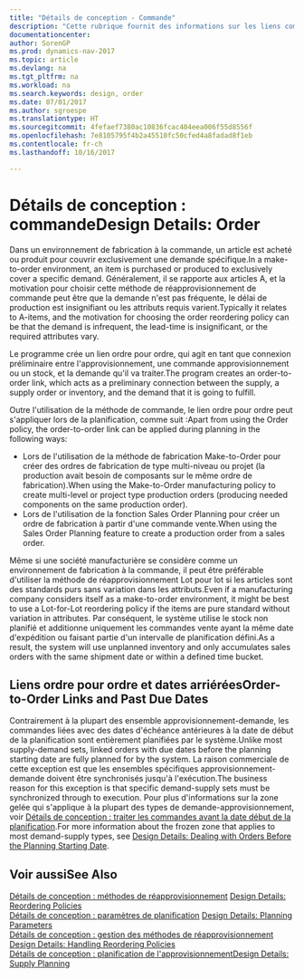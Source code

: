 ```yaml
---
title: "Détails de conception - Commande"
description: "Cette rubrique fournit des informations sur les liens commande-à-commande dans un environnement de fabrication à la commande."
documentationcenter: 
author: SorenGP
ms.prod: dynamics-nav-2017
ms.topic: article
ms.devlang: na
ms.tgt_pltfrm: na
ms.workload: na
ms.search.keywords: design, order
ms.date: 07/01/2017
ms.author: sgroespe
ms.translationtype: HT
ms.sourcegitcommit: 4fefaef7380ac10836fcac404eea006f55d8556f
ms.openlocfilehash: 7e8105795f4b2a45510fc50cfed4a8fadad8f1eb
ms.contentlocale: fr-ch
ms.lasthandoff: 10/16/2017

---
```

# <a name="design-details-order"></a><span data-ttu-id="ac083-103">Détails de conception : commande</span><span class="sxs-lookup"><span data-stu-id="ac083-103">Design Details: Order</span></span>
<span data-ttu-id="ac083-104">Dans un environnement de fabrication à la commande, un article est acheté ou produit pour couvrir exclusivement une demande spécifique.</span><span class="sxs-lookup"><span data-stu-id="ac083-104">In a make-to-order environment, an item is purchased or produced to exclusively cover a specific demand.</span></span> <span data-ttu-id="ac083-105">Généralement, il se rapporte aux articles A, et la motivation pour choisir cette méthode de réapprovisionnement de commande peut être que la demande n'est pas fréquente, le délai de production est insignifiant ou les attributs requis varient.</span><span class="sxs-lookup"><span data-stu-id="ac083-105">Typically it relates to A-items, and the motivation for choosing the order reordering policy can be that the demand is infrequent, the lead-time is insignificant, or the required attributes vary.</span></span>  
  
<span data-ttu-id="ac083-106">Le programme crée un lien ordre pour ordre, qui agit en tant que connexion préliminaire entre l'approvisionnement, une commande approvisionnement ou un stock, et la demande qu'il va traiter.</span><span class="sxs-lookup"><span data-stu-id="ac083-106">The program creates an order-to-order link, which acts as a preliminary connection between the supply, a supply order or inventory, and the demand that it is going to fulfill.</span></span>  
  
<span data-ttu-id="ac083-107">Outre l'utilisation de la méthode de commande, le lien ordre pour ordre peut s'appliquer lors de la planification, comme suit :</span><span class="sxs-lookup"><span data-stu-id="ac083-107">Apart from using the Order policy, the order-to-order link can be applied during planning in the following ways:</span></span>  
  
* <span data-ttu-id="ac083-108">Lors de l'utilisation de la méthode de fabrication Make-to-Order pour créer des ordres de fabrication de type multi-niveau ou projet (la production avait besoin de composants sur le même ordre de fabrication).</span><span class="sxs-lookup"><span data-stu-id="ac083-108">When using the Make-to-Order manufacturing policy to create multi-level or project type production orders (producing needed components on the same production order).</span></span>  
* <span data-ttu-id="ac083-109">Lors de l'utilisation de la fonction Sales Order Planning pour créer un ordre de fabrication à partir d'une commande vente.</span><span class="sxs-lookup"><span data-stu-id="ac083-109">When using the Sales Order Planning feature to create a production order from a sales order.</span></span>  
  
<span data-ttu-id="ac083-110">Même si une société manufacturière se considère comme un environnement de fabrication à la commande, il peut être préférable d'utiliser la méthode de réapprovisionnement Lot pour lot si les articles sont des standards purs sans variation dans les attributs.</span><span class="sxs-lookup"><span data-stu-id="ac083-110">Even if a manufacturing company considers itself as a make-to-order environment, it might be best to use a Lot-for-Lot reordering policy if the items are pure standard without variation in attributes.</span></span> <span data-ttu-id="ac083-111">Par conséquent, le système utilise le stock non planifié et additionne uniquement les commandes vente ayant la même date d'expédition ou faisant partie d'un intervalle de planification défini.</span><span class="sxs-lookup"><span data-stu-id="ac083-111">As a result, the system will use unplanned inventory and only accumulates sales orders with the same shipment date or within a defined time bucket.</span></span>  
  
## <a name="order-to-order-links-and-past-due-dates"></a><span data-ttu-id="ac083-112">Liens ordre pour ordre et dates arriérées</span><span class="sxs-lookup"><span data-stu-id="ac083-112">Order-to-Order Links and Past Due Dates</span></span>  
<span data-ttu-id="ac083-113">Contrairement à la plupart des ensemble approvisionnement-demande, les commandes liées avec des dates d'échéance antérieures à la date de début de la planification sont entièrement planifiées par le système.</span><span class="sxs-lookup"><span data-stu-id="ac083-113">Unlike most supply-demand sets, linked orders with due dates before the planning starting date are fully planned for by the system.</span></span> <span data-ttu-id="ac083-114">La raison commerciale de cette exception est que les ensembles spécifiques approvisionnement-demande doivent être synchronisés jusqu'à l'exécution.</span><span class="sxs-lookup"><span data-stu-id="ac083-114">The business reason for this exception is that specific demand-supply sets must be synchronized through to execution.</span></span> <span data-ttu-id="ac083-115">Pour plus d'informations sur la zone gelée qui s'applique à la plupart des types de demande-approvisionnement, voir [Détails de conception : traiter les commandes avant la date début de la planification](design-details-dealing-with-orders-before-the-planning-starting-date.md).</span><span class="sxs-lookup"><span data-stu-id="ac083-115">For more information about the frozen zone that applies to most demand-supply types, see [Design Details: Dealing with Orders Before the Planning Starting Date](design-details-dealing-with-orders-before-the-planning-starting-date.md).</span></span>  
  
## <a name="see-also"></a><span data-ttu-id="ac083-116">Voir aussi</span><span class="sxs-lookup"><span data-stu-id="ac083-116">See Also</span></span>  
<span data-ttu-id="ac083-117">[Détails de conception : méthodes de réapprovisionnement](design-details-reordering-policies.md) </span><span class="sxs-lookup"><span data-stu-id="ac083-117">[Design Details: Reordering Policies](design-details-reordering-policies.md) </span></span>  
<span data-ttu-id="ac083-118">[Détails de conception : paramètres de planification](design-details-planning-parameters.md) </span><span class="sxs-lookup"><span data-stu-id="ac083-118">[Design Details: Planning Parameters](design-details-planning-parameters.md) </span></span>  
<span data-ttu-id="ac083-119">[Détails de conception : gestion des méthodes de réapprovisionnement](design-details-handling-reordering-policies.md) </span><span class="sxs-lookup"><span data-stu-id="ac083-119">[Design Details: Handling Reordering Policies](design-details-handling-reordering-policies.md) </span></span>  
[<span data-ttu-id="ac083-120">Détails de conception : planification de l'approvisionnement</span><span class="sxs-lookup"><span data-stu-id="ac083-120">Design Details: Supply Planning</span></span>](design-details-supply-planning.md)
